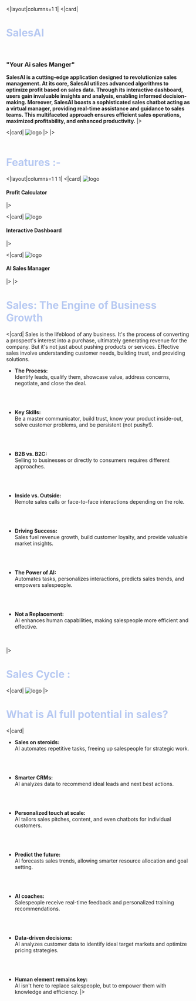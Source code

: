 <|layout|columns=1 1|
<|card|
# <span style="color: #B7C9F2;">SalesAI</span>
<br/>

### "Your Ai sales Manger"
**SalesAI is a cutting-edge application designed to revolutionize sales management. At its core, SalesAI utilizes advanced algorithms to optimize profit based on sales data. Through its interactive dashboard, users gain invaluable insights and analysis, enabling informed decision-making. Moreover, SalesAI boasts a sophisticated sales chatbot acting as a virtual manager, providing real-time assistance and guidance to sales teams. This multifaceted approach ensures efficient sales operations, maximized profitability, and enhanced productivity.**
|>

<|card|
![logo](logo.png)
|>
|>
<br/>
<br/>

# <span style="color: #B7C9F2;">Features :-</span>
<|layout|columns=1 1 1|
<|card|
![logo](calculator.png)
#### Profit Calculator
|>

<|card|
![logo](Dashboard.png)
#### Interactive Dashboard
|>


<|card|
![logo](Chatbot1.png)
#### AI Sales Manager
|>
|>

# <span style="color: #B7C9F2;">Sales: The Engine of Business Growth</span>
<|card|
Sales is the lifeblood of any business. It's the process of converting a prospect's interest into a purchase, ultimately generating revenue for the company. But it's not just about pushing products or services. Effective sales involve understanding customer needs, building trust, and providing solutions.

* **The Process:**<br/>
Identify leads, qualify them, showcase value, address concerns, negotiate, and close the deal.
<br/>
<br/>

* **Key Skills:** <br/>
Be a master communicator, build trust, know your product inside-out, solve customer problems, and be persistent (not pushy!).
<br/>
<br/>

* **B2B vs. B2C:**<br/>
Selling to businesses or directly to consumers requires different approaches.
<br/>
<br/>

* **Inside vs. Outside:**<br/>
Remote sales calls or face-to-face interactions depending on the role.
<br/>
<br/>

* **Driving Success:**<br/>
Sales fuel revenue growth, build customer loyalty, and provide valuable market insights.
<br/>
<br/>

* **The Power of AI:**<br/>
Automates tasks, personalizes interactions, predicts sales trends, and empowers salespeople. 
<br/>
<br/>

* **Not a Replacement:**<br/>
AI enhances human capabilities, making salespeople more efficient and effective. 
<br/>
<br/>
|>

# <span style="color: #B7C9F2;">Sales Cycle :</span>
<|card|
![logo](salescycle.png)
|>

# <span style="color: #B7C9F2;">What is AI full potential in sales?</span>
<|card|
* **Sales on steroids:**<br/>
AI automates repetitive tasks, freeing up salespeople for strategic work.
<br/>
<br/>

* **Smarter CRMs:**<br/>
AI analyzes data to recommend ideal leads and next best actions.
<br/>
<br/>

* **Personalized touch at scale:**<br/>
AI tailors sales pitches, content, and even chatbots for individual customers.
<br/>
<br/>

* **Predict the future:**<br/>
AI forecasts sales trends, allowing smarter resource allocation and goal setting.
<br/>
<br/>

* **AI coaches:**<br/>
Salespeople receive real-time feedback and personalized training recommendations.
<br/>
<br/>

* **Data-driven decisions:**<br/>
AI analyzes customer data to identify ideal target markets and optimize pricing strategies.
<br/>
<br/>

* **Human element remains key:**<br/>
AI isn't here to replace salespeople, but to empower them with knowledge and efficiency.
|>